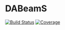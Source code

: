 # DABeamS

[![Build Status](https://github.com/luizpancini/DABeamS.jl/actions/workflows/CI.yml/badge.svg?branch=main)](https://github.com/luizpancini/DABeamS.jl/actions/workflows/CI.yml?query=branch%3Amain)
[![Coverage](https://codecov.io/gh/luizpancini/DABeamS.jl/branch/main/graph/badge.svg)](https://codecov.io/gh/luizpancini/DABeamS.jl)
